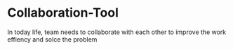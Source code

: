 # Collaboration-Tool
In today life, team needs to collaborate with each other to improve the work effiency and solce the problem 
